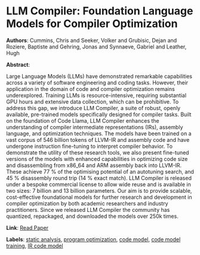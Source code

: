 # LLM Compiler: Foundation Language Models for Compiler Optimization

**Authors**: Cummins, Chris and Seeker, Volker and Grubisic, Dejan and Roziere, Baptiste and Gehring, Jonas and Synnaeve, Gabriel and Leather, Hugh

**Abstract**:

Large Language Models (LLMs) have demonstrated remarkable capabilities across a variety of software engineering and coding tasks. However, their application in the domain of code and compiler optimization remains underexplored. Training LLMs is resource-intensive, requiring substantial GPU hours and extensive data collection, which can be prohibitive. To address this gap, we introduce LLM Compiler, a suite of robust, openly available, pre-trained models specifically designed for compiler tasks. Built on the foundation of Code Llama, LLM Compiler enhances the understanding of compiler intermediate representations (IRs), assembly language, and optimization techniques. The models have been trained on a vast corpus of 546 billion tokens of LLVM-IR and assembly code and have undergone instruction fine-tuning to interpret compiler behavior. To demonstrate the utility of these research tools, we also present fine-tuned versions of the models with enhanced capabilities in optimizing code size and disassembling from x86_64 and ARM assembly back into LLVM-IR. These achieve 77 % of the optimising potential of an autotuning search, and 45 % disassembly round trip (14 % exact match). LLM Compiler is released under a bespoke commercial license to allow wide reuse and is available in two sizes: 7 billion and 13 billion parameters. Our aim is to provide scalable, cost-effective foundational models for further research and development in compiler optimization by both academic researchers and industry practitioners. Since we released LLM Compiler the community has quantized, repackaged, and downloaded the models over 250k times.

**Link**: [Read Paper](https://dl.acm.org/doi/pdf/10.1145/3708493.3712691)

**Labels**: [static analysis](../../labels/static_analysis.md), [program optimization](../../labels/program_optimization.md), [code model](../../labels/code_model.md), [code model training](../../labels/code_model_training.md), [IR code model](../../labels/IR_code_model.md)
